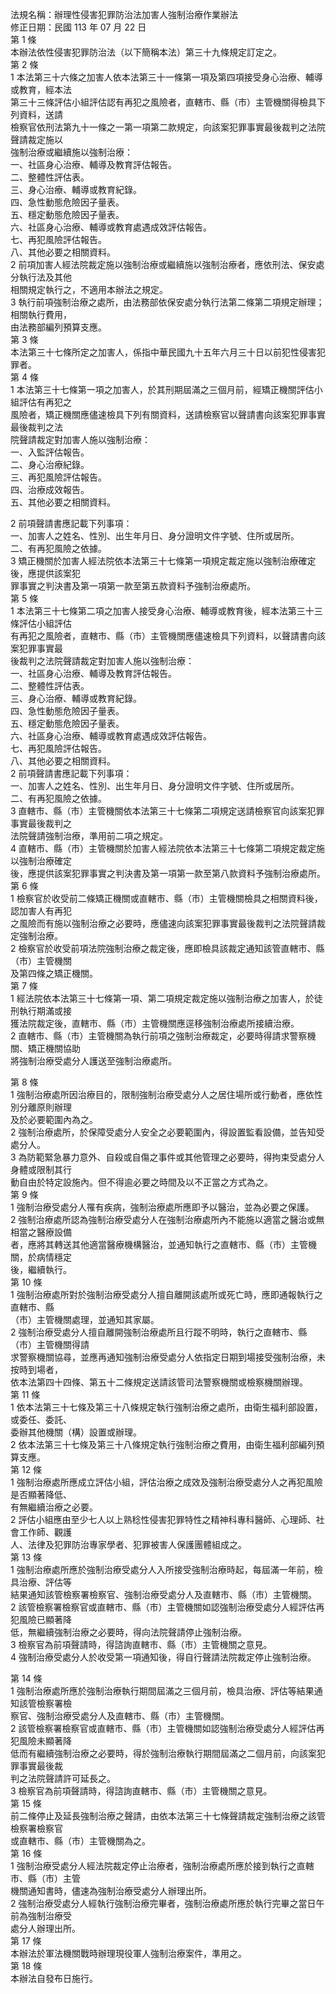 法規名稱：辦理性侵害犯罪防治法加害人強制治療作業辦法  
修正日期：民國 113 年 07 月 22 日  
第 1 條  
本辦法依性侵害犯罪防治法（以下簡稱本法）第三十九條規定訂定之。  
第 2 條  
1 本法第三十六條之加害人依本法第三十一條第一項及第四項接受身心治療、輔導或教育，經本法  
第三十三條評估小組評估認有再犯之風險者，直轄市、縣（市）主管機關得檢具下列資料，送請  
檢察官依刑法第九十一條之一第一項第二款規定，向該案犯罪事實最後裁判之法院聲請裁定施以  
強制治療或繼續施以強制治療：  
一、社區身心治療、輔導及教育評估報告。  
二、整體性評估表。  
三、身心治療、輔導或教育紀錄。  
四、急性動態危險因子量表。  
五、穩定動態危險因子量表。  
六、社區身心治療、輔導或教育處遇成效評估報告。  
七、再犯風險評估報告。  
八、其他必要之相關資料。  
2 前項加害人經法院裁定施以強制治療或繼續施以強制治療者，應依刑法、保安處分執行法及其他  
相關規定執行之，不適用本辦法之規定。  
3 執行前項強制治療之處所，由法務部依保安處分執行法第二條第二項規定辦理；相關執行費用，  
由法務部編列預算支應。  
第 3 條  
本法第三十七條所定之加害人，係指中華民國九十五年六月三十日以前犯性侵害犯罪者。  
第 4 條  
1 本法第三十七條第一項之加害人，於其刑期屆滿之三個月前，經矯正機關評估小組評估有再犯之  
風險者，矯正機關應儘速檢具下列有關資料，送請檢察官以聲請書向該案犯罪事實最後裁判之法  
院聲請裁定對加害人施以強制治療：  
一、入監評估報告。  
二、身心治療紀錄。  
三、再犯風險評估報告。  
四、治療成效報告。  
五、其他必要之相關資料。  


2 前項聲請書應記載下列事項：  
一、加害人之姓名、性別、出生年月日、身分證明文件字號、住所或居所。  
二、有再犯風險之依據。  
3 矯正機關於加害人經法院依本法第三十七條第一項規定裁定施以強制治療確定後，應提供該案犯  
罪事實之判決書及第一項第一款至第五款資料予強制治療處所。  
第 5 條  
1 本法第三十七條第二項之加害人接受身心治療、輔導或教育後，經本法第三十三條評估小組評估  
有再犯之風險者，直轄市、縣（市）主管機關應儘速檢具下列資料，以聲請書向該案犯罪事實最  
後裁判之法院聲請裁定對加害人施以強制治療：  
一、社區身心治療、輔導及教育評估報告。  
二、整體性評估表。  
三、身心治療、輔導或教育紀錄。  
四、急性動態危險因子量表。  
五、穩定動態危險因子量表。  
六、社區身心治療、輔導或教育處遇成效評估報告。  
七、再犯風險評估報告。  
八、其他必要之相關資料。  
2 前項聲請書應記載下列事項：  
一、加害人之姓名、性別、出生年月日、身分證明文件字號、住所或居所。  
二、有再犯風險之依據。  
3 直轄市、縣（市）主管機關依本法第三十七條第二項規定送請檢察官向該案犯罪事實最後裁判之  
法院聲請強制治療，準用前二項之規定。  
4 直轄市、縣（市）主管機關於加害人經法院依本法第三十七條第二項規定裁定施以強制治療確定  
後，應提供該案犯罪事實之判決書及第一項第一款至第八款資料予強制治療處所。  
第 6 條  
1 檢察官於收受前二條矯正機關或直轄市、縣（市）主管機關檢具之相關資料後，認加害人有再犯  
之風險而有施以強制治療之必要時，應儘速向該案犯罪事實最後裁判之法院聲請裁定強制治療。  
2 檢察官於收受前項法院強制治療之裁定後，應即檢具該裁定通知該管直轄市、縣（市）主管機關  
及第四條之矯正機關。  
第 7 條  
1 經法院依本法第三十七條第一項、第二項規定裁定施以強制治療之加害人，於徒刑執行期滿或接  
獲法院裁定後，直轄市、縣（市）主管機關應逕移強制治療處所接續治療。  
2 直轄市、縣（市）主管機關為執行前項之強制治療裁定，必要時得請求警察機關、矯正機關協助  
將強制治療受處分人護送至強制治療處所。  


第 8 條  
1 強制治療處所因治療目的，限制強制治療受處分人之居住場所或行動者，應依性別分離原則辦理  
及於必要範圍內為之。  
2 強制治療處所，於保障受處分人安全之必要範圍內，得設置監看設備，並告知受處分人。  
3 為防範緊急暴力意外、自殺或自傷之事件或其他管理之必要時，得拘束受處分人身體或限制其行  
動自由於特定設施內。但不得逾必要之時間及以不正當之方式為之。  
第 9 條  
1 強制治療受處分人罹有疾病，強制治療處所應即予以醫治，並為必要之保護。  
2 強制治療處所認為強制治療受處分人在強制治療處所內不能施以適當之醫治或無相當之醫療設備  
者，應將其轉送其他適當醫療機構醫治，並通知執行之直轄市、縣（市）主管機關，於病情穩定  
後，繼續執行。  
第 10 條  
1 強制治療處所對於強制治療受處分人擅自離開該處所或死亡時，應即通報執行之直轄市、縣  
（市）主管機關處理，並通知其家屬。  
2 強制治療受處分人擅自離開強制治療處所且行蹤不明時，執行之直轄市、縣（市）主管機關得請  
求警察機關協尋，並應再通知強制治療受處分人依指定日期到場接受強制治療，未按時到場者，  
依本法第四十四條、第五十二條規定送請該管司法警察機關或檢察機關辦理。  
第 11 條  
1 依本法第三十七條及第三十八條規定執行強制治療之處所，由衛生福利部設置，或委任、委託、  
委辦其他機關（構）設置或辦理。  
2 依本法第三十七條及第三十八條規定執行強制治療之費用，由衛生福利部編列預算支應。  
第 12 條  
1 強制治療處所應成立評估小組，評估治療之成效及強制治療受處分人之再犯風險是否顯著降低、  
有無繼續治療之必要。  
2 評估小組應由至少七人以上熟稔性侵害犯罪特性之精神科專科醫師、心理師、社會工作師、觀護  
人、法律及犯罪防治專家學者、犯罪被害人保護團體組成之。  
第 13 條  
1 強制治療處所應於強制治療受處分人入所接受強制治療時起，每屆滿一年前，檢具治療、評估等  
結果通知該管檢察署檢察官、強制治療受處分人及直轄市、縣（市）主管機關。  
2 該管檢察署檢察官或直轄市、縣（市）主管機關如認強制治療受處分人經評估再犯風險已顯著降  
低，無繼續強制治療之必要時，得向法院聲請停止強制治療。  
3 檢察官為前項聲請時，得諮詢直轄市、縣（市）主管機關之意見。  
4 強制治療受處分人於收受第一項通知後，得自行聲請法院裁定停止強制治療。  


第 14 條  
1 強制治療處所應於強制治療執行期間屆滿之三個月前，檢具治療、評估等結果通知該管檢察署檢  
察官、強制治療受處分人及直轄市、縣（市）主管機關。  
2 該管檢察署檢察官或直轄市、縣（市）主管機關如認強制治療受處分人經評估再犯風險未顯著降  
低而有繼續強制治療之必要時，得於強制治療執行期間屆滿之二個月前，向該案犯罪事實最後裁  
判之法院聲請許可延長之。  
3 檢察官為前項聲請時，得諮詢直轄市、縣（市）主管機關之意見。  
第 15 條  
前二條停止及延長強制治療之聲請，由依本法第三十七條聲請裁定強制治療之該管檢察署檢察官  
或直轄市、縣（市）主管機關為之。  
第 16 條  
1 強制治療受處分人經法院裁定停止治療者，強制治療處所應於接到執行之直轄市、縣（市）主管  
機關通知書時，儘速為強制治療受處分人辦理出所。  
2 強制治療受處分人經執行強制治療完畢者，強制治療處所應於執行完畢之當日午前為強制治療受  
處分人辦理出所。  
第 17 條  
本辦法於軍法機關戰時辦理現役軍人強制治療案件，準用之。  
第 18 條  
本辦法自發布日施行。  


